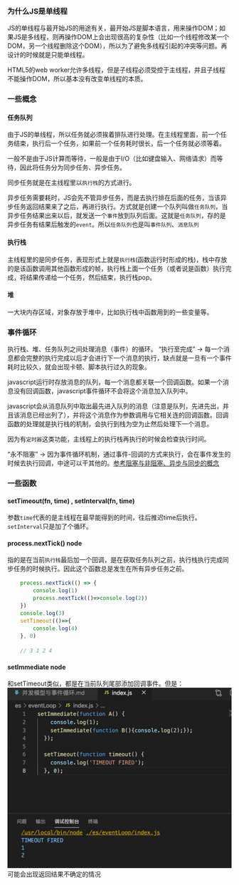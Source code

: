 
### 为什么JS是单线程
JS的单线程与最开始JS的用途有关，最开始JS是脚本语言，用来操作DOM；如果JS是多线程，则再操作DOM上会出现很高的复杂性（比如一个线程修改某一个DOM，另一个线程删除这个DOM），所以为了避免多线程引起的冲突等问题。再设计的时候就是只能单线程。

HTML5的web worker允许多线程，但是子线程必须受控于主线程，并且子线程不能操作DOM，所以基本没有改变单线程的本质。

### 一些概念

#### 任务队列

由于JS的单线程，所以任务就必须挨着排队进行处理。在主线程里面，前一个任务结束，执行后一个任务，如果前一个任务耗时很长，后一个任务就必须等着。

一般不是由于JS计算而等待，一般是由于I/O（比如键盘输入、网络请求）而等待，因此将任务分为同步任务、异步任务。

同步任务就是在主线程里以`执行栈`的方式进行。

异步任务需要耗时，JS会先不管异步任务，而是去执行排在后面的任务，当该异步任务返回结果来了之后，再进行执行。方式就是创建一个队列叫做`任务队列`，当异步任务结果出来以后，就发送一个`事件`放到队列后面。这就是`任务队列`，存的是异步任务有结果后触发的`event`。所以`任务队列`也是叫`事件队列`、`消息队列`

#### 执行栈

主线程里的是同步任务，表现形式上就是`执行栈`(函数运行时形成的栈)，栈中存放的是该函数调用其他函数形成的帧，执行栈上面一个任务（或者说是函数）执行完成，将结果传递给一个任务，然后结束，执行栈pop。

#### 堆

一大块内存区域，对象存放于堆中，比如执行栈中函数用到的一些变量等。

### 事件循环

执行栈、堆、任务队列之间处理消息（事件）的循环。
“执行至完成” -> 每一个消息都会完整的执行完成以后才会进行下一个消息的执行，缺点就是一旦有一个事件耗时比较久，就会出现卡顿、脚本执行过久的现象。

javascript运行时存放消息的队列，每一个消息都关联一个回调函数。如果一个消息没有回调函数，javascript事件循环不会将这个消息加入队列中。

javascript会从消息队列中取出最先进入队列的消息（注意是队列，先进先出，并且该消息已经出列了），并将这个消息作为参数调用与它相关连的回调函数。回调函数的处理就是执行栈的机制，会执行到栈为空为止然后处理下一个消息。

因为有`定时器`这类功能，主线程上的执行栈再执行的时候会检查执行时间。

“永不阻塞” -> 因为事件循环机制，通过事件-回调的方式来执行，会在事件发生的时候去执行回调，中途可以干其他的。[参考阻塞与非阻塞、异步与同步的概念](https://www.zhihu.com/question/19732473)

### 一些函数

#### setTimeout(fn, time) , setInterval(fn, time)

参数`time`代表的是主线程在最早能得到的时间，往后推迟time后执行。`setInterval`只是加了个循环。

#### process.nextTick() node

指的是在当前`执行栈`最后加一个回调，是在获取任务队列之前，执行栈执行完成同步任务的时候执行。因此这个函数总是发生在所有异步任务之前。
```javascript
    process.nextTick(() => {
        console.log(1)
        process.nextTick(()=>console.log(2))
    })
    console.log(3)
    setTimeout(()=>{
        console.log(4)
    }, 0)

    // 3 1 2 4
```

#### setImmediate node

和setTimeout类似，都是在当前队列尾部添加回调事件。但是：
![setImmediate和setTimeout](./setTimeout和setImmediate同时.jpg)
可能会出现返回结果不确定的情况